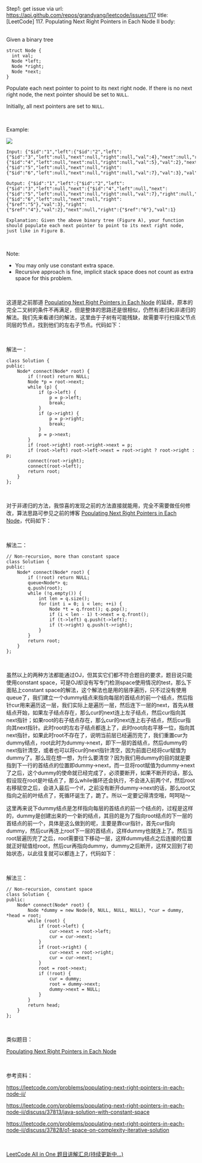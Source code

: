 Step1: get issue via url: https://api.github.com/repos/grandyang/leetcode/issues/117 
 title:[LeetCode] 117. Populating Next Right Pointers in Each Node II 
 body:  
  

Given a binary tree
    
    
    struct Node {
      int val;
      Node *left;
      Node *right;
      Node *next;
    }
    

Populate each next pointer to point to its next right node. If there is no next right node, the next pointer should be set to `NULL`.

Initially, all next pointers are set to `NULL`.

 

Example:

![](https://assets.leetcode.com/uploads/2019/02/15/117_sample.png)
    
    
    Input: {"$id":"1","left":{"$id":"2","left":{"$id":"3","left":null,"next":null,"right":null,"val":4},"next":null,"right":{"$id":"4","left":null,"next":null,"right":null,"val":5},"val":2},"next":null,"right":{"$id":"5","left":null,"next":null,"right":{"$id":"6","left":null,"next":null,"right":null,"val":7},"val":3},"val":1}
    
    Output: {"$id":"1","left":{"$id":"2","left":{"$id":"3","left":null,"next":{"$id":"4","left":null,"next":{"$id":"5","left":null,"next":null,"right":null,"val":7},"right":null,"val":5},"right":null,"val":4},"next":{"$id":"6","left":null,"next":null,"right":{"$ref":"5"},"val":3},"right":{"$ref":"4"},"val":2},"next":null,"right":{"$ref":"6"},"val":1}
    
    Explanation: Given the above binary tree (Figure A), your function should populate each next pointer to point to its next right node, just like in Figure B.
    

 

Note:

  * You may only use constant extra space.
  * Recursive approach is fine, implicit stack space does not count as extra space for this problem.



 

这道是之前那道 [Populating Next Right Pointers in Each Node](http://www.cnblogs.com/grandyang/p/4288151.html) 的延续，原本的完全二叉树的条件不再满足，但是整体的思路还是很相似，仍然有递归和非递归的解法。我们先来看递归的解法，这里由于子树有可能残缺，故需要平行扫描父节点同层的节点，找到他们的左右子节点。代码如下：

 

解法一：
    
    
    class Solution {
    public:
        Node* connect(Node* root) {
            if (!root) return NULL;
            Node *p = root->next;
            while (p) {
                if (p->left) {
                    p = p->left;
                    break;
                }
                if (p->right) {
                    p = p->right;
                    break;
                }
                p = p->next;
            }
            if (root->right) root->right->next = p; 
            if (root->left) root->left->next = root->right ? root->right : p; 
            connect(root->right);
            connect(root->left);
            return root;
        }
    };

 

对于非递归的方法，我惊喜的发现之前的方法直接就能用，完全不需要做任何修改，算法思路可参见之前的博客 [Populating Next Right Pointers in Each Node](http://www.cnblogs.com/grandyang/p/4288151.html)，代码如下：

 

解法二：
    
    
    // Non-recursion, more than constant space
    class Solution {
    public:
        Node* connect(Node* root) {
            if (!root) return NULL;
            queue<Node*> q;
            q.push(root);
            while (!q.empty()) {
                int len = q.size();
                for (int i = 0; i < len; ++i) {
                    Node *t = q.front(); q.pop();
                    if (i < len - 1) t->next = q.front();
                    if (t->left) q.push(t->left);
                    if (t->right) q.push(t->right);
                }
            }
            return root;
        }
    };

 

虽然以上的两种方法都能通过OJ，但其实它们都不符合题目的要求，题目说只能使用constant space，可是OJ却没有写专门检测space使用情况的test，那么下面贴上constant space的解法，这个解法也是用的层序遍历，只不过没有使用queue了，我们建立一个dummy结点来指向每层的首结点的前一个结点，然后指针cur用来遍历这一层，我们实际上是遍历一层，然后连下一层的next，首先从根结点开始，如果左子结点存在，那么cur的next连上左子结点，然后cur指向其next指针；如果root的右子结点存在，那么cur的next连上右子结点，然后cur指向其next指针。此时root的左右子结点都连上了，此时root向右平移一位，指向其next指针，如果此时root不存在了，说明当前层已经遍历完了，我们重置cur为dummy结点，root此时为dummy->next，即下一层的首结点，然后dummy的next指针清空，或者也可以将cur的next指针清空，因为前面已经将cur赋值为dummy了。那么现在想一想，为什么要清空？因为我们用dummy的目的就是要指到下一行的首结点的位置即dummy->next，而一旦将root赋值为dummy->next了之后，这个dummy的使命就已经完成了，必须要断开，如果不断开的话，那么假设现在root是叶结点了，那么while循环还会执行，不会进入前两个if，然后root右移赋空之后，会进入最后一个if，之前没有断开dummy->next的话，那么root又指向之前的叶结点了，死循环诞生了，跪了。所以一定要记得清空哦，呵呵哒～

这里再来说下dummy结点是怎样指向每层的首结点的前一个结点的，过程是这样的，dummy是创建出来的一个新的结点，其目的是为了指向root结点的下一层的首结点的前一个，具体是这么做到的呢，主要是靠cur指针，首先cur指向dummy，然后cur再连上root下一层的首结点，这样dummy也就连上了。然后当root层遍历完了之后，root需要往下移动一层，这样dummy结点之后连接的位置就正好赋值给root，然后cur再指向dummy，dummy之后断开，这样又回到了初始状态，以此往复就可以都连上了，代码如下：

 

解法三： 
    
    
    // Non-recursion, constant space
    class Solution {
    public:
        Node* connect(Node* root) {
            Node *dummy = new Node(0, NULL, NULL, NULL), *cur = dummy, *head = root;
            while (root) {
                if (root->left) {
                    cur->next = root->left;
                    cur = cur->next;
                }
                if (root->right) {
                    cur->next = root->right;
                    cur = cur->next;
                }
                root = root->next;
                if (!root) {
                    cur = dummy;
                    root = dummy->next;
                    dummy->next = NULL;
                }
            }
            return head;
        }
    };

 

类似题目：

[Populating Next Right Pointers in Each Node](http://www.cnblogs.com/grandyang/p/4288151.html)

 

参考资料：

<https://leetcode.com/problems/populating-next-right-pointers-in-each-node-ii/>

<https://leetcode.com/problems/populating-next-right-pointers-in-each-node-ii/discuss/37813/java-solution-with-constant-space>

<https://leetcode.com/problems/populating-next-right-pointers-in-each-node-ii/discuss/37828/o1-space-on-complexity-iterative-solution>

 

[LeetCode All in One 题目讲解汇总(持续更新中...)](http://www.cnblogs.com/grandyang/p/4606334.html)
